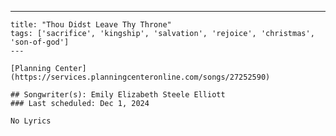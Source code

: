 ---
    title: "Thou Didst Leave Thy Throne"
    tags: ['sacrifice', 'kingship', 'salvation', 'rejoice', 'christmas', 'son-of-god']
    ---

    [Planning Center](https://services.planningcenteronline.com/songs/27252590)

    ## Songwriter(s): Emily Elizabeth Steele Elliott
    ### Last scheduled: Dec 1, 2024          

    No Lyrics
    